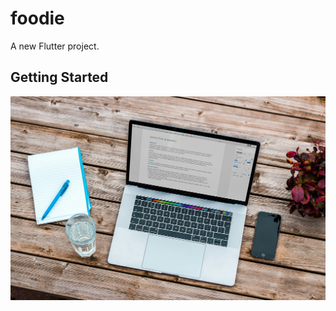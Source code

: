 # foodie

A new Flutter project.

## Getting Started
![image alt](https://github.com/faisalkhansays/foodie_app/blob/09386445ff2833ea8e85231f035ca7f34e4afd2b/bram-naus-n8Qb1ZAkK88-unsplash.jpg)
